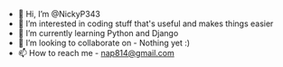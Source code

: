 - 👋 Hi, I’m @NickyP343
- 👀 I’m interested in coding stuff that's useful and makes things easier
- 🌱 I’m currently learning Python and Django
- 💞️ I’m looking to collaborate on - Nothing yet :)
- 📫 How to reach me - nap814@gmail.com

<!---
NickyP343/NickyP343 is a ✨ special ✨ repository because its `README.md` (this file) appears on your GitHub profile.
You can click the Preview link to take a look at your changes.
--->
